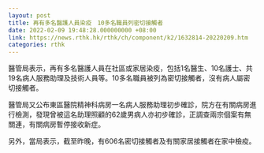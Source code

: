 ```yaml
---
layout: post
title: 再有多名醫護人員染疫　10多名職員列密切接觸者
date: 2022-02-09 19:48:28.000000000 +08:00
link: https://news.rthk.hk/rthk/ch/component/k2/1632814-20220209.htm
categories: rthk
---
```


醫管局表示，再有多名醫護人員在社區或家居染疫，包括1名醫生、10名護士、共19名病人服務助理及技術人員等。10多名職員被列為密切接觸者，沒有病人屬密切接觸者。

醫管局又公布東區醫院精神科病房一名病人服務助理初步確診，院方在有關病房進行檢測，發現曾被這名助理照顧的62歲男病人亦初步確診，正調查兩宗個案有無關連，有關病房暫停接收新症。

另外，當局表示，截至昨晚，有606名密切接觸者及有關家居接觸者在家中檢疫。
